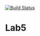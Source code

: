 [![Build Status](https://travis-ci.org/XeniaKlimenko/Lab5.svg?branch=main)](https://travis-ci.org/XeniaKlimenko/Lab5)

# Lab5
